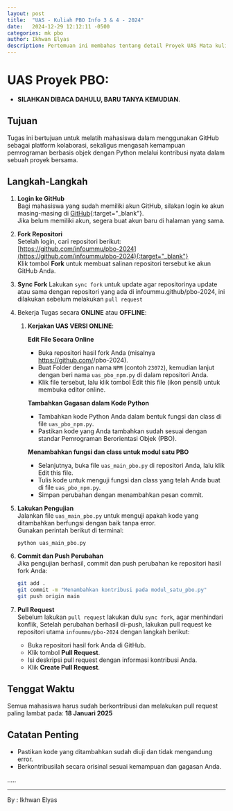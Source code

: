 ```yaml
---
layout: post
title:  "UAS - Kuliah PBO Info 3 & 4 - 2024"
date:   2024-12-29 12:12:11 -0500
categories: mk pbo
author: Ikhwan Elyas
description: Pertemuan ini membahas tentang detail Proyek UAS Mata kuliah <b>Pemrograman Berorientasi Objek (PBO)</b> berupa proyek kalaborasi dituangkan ke code untuk disharing ke sesama.
---
```



# UAS Proyek PBO:
 - **SILAHKAN DIBACA DAHULU, BARU TANYA KEMUDIAN**. 


## Tujuan
Tugas ini bertujuan untuk melatih mahasiswa dalam menggunakan GitHub sebagai platform kolaborasi, sekaligus mengasah kemampuan pemrograman berbasis objek dengan Python melalui kontribusi nyata dalam sebuah proyek bersama.

## Langkah-Langkah

1. **Login ke GitHub**  
   Bagi mahasiswa yang sudah memiliki akun GitHub, silakan login ke akun masing-masing di [GitHub](https://github.com){:target="_blank"}.  
   Jika belum memiliki akun, segera buat akun baru di halaman yang sama.

2. **Fork Repositori**  
   Setelah login, cari repositori berikut:  
   [https://github.com/infoummu/pbo-2024](https://github.com/infoummu/pbo-2024){:target="_blank"}  
   Klik tombol **Fork** untuk membuat salinan repositori tersebut ke akun GitHub Anda.

3. **Sync Fork**
   Lakukan `sync fork` untuk update agar repositorinya update atau sama dengan repositori yang ada di infoummu.github/pbo-2024, ini dilakukan sebelum melakukan `pull request` 


3. Bekerja Tugas secara **ONLINE** atau **OFFLINE**: 

   1. **Kerjakan UAS VERSI ONLINE**:

      **Edit File Secara Online**

      - Buka repositori hasil fork Anda (misalnya https://github.com/<username-anda>/pbo-2024).
      - Buat Folder dengan nama `NPM` (contoh `23072`), kemudian lanjut dengan beri nama `uas_pbo_npm.py` di dalam repositori Anda.
      - Klik file tersebut, lalu klik tombol Edit this file (ikon pensil) untuk membuka editor online.

      **Tambahkan Gagasan dalam Kode Python**
      - Tambahkan kode Python Anda dalam bentuk fungsi dan class di file `uas_pbo_npm.py`.
      - Pastikan kode yang Anda tambahkan sudah sesuai dengan standar Pemrograman Berorientasi Objek (PBO).


      **Menambahkan fungsi dan class untuk modul satu PBO**
      - Selanjutnya, buka file `uas_main_pbo.py` di repositori Anda, lalu klik Edit this file.
      - Tulis kode untuk menguji fungsi dan class yang telah Anda buat di file `uas_pbo_npm.py`.
      - Simpan perubahan dengan menambahkan pesan commit.





5. **Lakukan Pengujian**  
   Jalankan file `uas_main_pbo.py` untuk menguji apakah kode yang ditambahkan berfungsi dengan baik tanpa error.  
   Gunakan perintah berikut di terminal:
   ```bash
   python uas_main_pbo.py
   ```

6. **Commit dan Push Perubahan**  
   Jika pengujian berhasil, commit dan push perubahan ke repositori hasil fork Anda:
   ```bash
   git add .
   git commit -m "Menambahkan kontribusi pada modul_satu_pbo.py"
   git push origin main
   ```

7. **Pull Request**  
   Sebelum lakukan `pull request` lakukan dulu `sync fork`, agar menhindari konflik, 
   Setelah perubahan berhasil di-push, lakukan pull request ke repositori utama `infoummu/pbo-2024` dengan langkah berikut:
   - Buka repositori hasil fork Anda di GitHub.
   - Klik tombol **Pull Request**.
   - Isi deskripsi pull request dengan informasi kontribusi Anda.
   - Klik **Create Pull Request**.

## Tenggat Waktu
Semua mahasiswa harus sudah berkontribusi dan melakukan pull request paling lambat pada:
**18 Januari 2025**

## Catatan Penting
- Pastikan kode yang ditambahkan sudah diuji dan tidak mengandung error.
- Berkontribusilah secara orisinal sesuai kemampuan dan gagasan Anda.

..... 


***
By : Ikhwan Elyas
